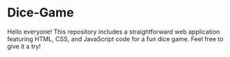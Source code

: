 # Dice-Game
Hello everyone! This repository includes a straightforward web application featuring HTML, CSS, and JavaScript code for a fun dice game. Feel free to give it a try!
